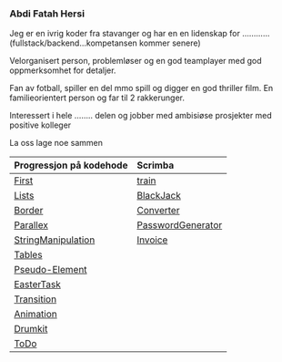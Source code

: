 
### Abdi Fatah Hersi


Jeg er en ivrig koder fra stavanger og har en en lidenskap for …………(fullstack/backend…kompetansen kommer senere)

Velorganisert person, problemløser og en god teamplayer med god oppmerksomhet for detaljer. 

Fan av fotball, spiller en del mmo spill og digger en god thriller film. En familieorientert person og far til 2 rakkerunger.

Interessert i hele …….. delen og jobber med ambisiøse prosjekter med positive kolleger  

La oss lage noe sammen


| Progressjon på kodehode                               | Scrimba                                                       |
| :---                                                  | :---                                                          |    
| [First](./Lekser/html_formatting/)                    | [train](./Project_train/)                                     |    
| [Lists](./Lekser/lister/)                             | [BlackJack](./Scrimba/Module%203/Blackjack/)                  |    
| [Border](./Lekser/border_etc/)                        | [Converter](./Scrimba/Module%202/solo_converter/)             |    
| [Parallex](./Lekser/basic_parallex/)                  | [PasswordGenerator](./Scrimba/Module%203/password_generator/) |        
| [StringManipulation](./Lekser/string_manipulation/)   | [Invoice](./Scrimba/Module%203/InvoiceCreator/)               |               
| [Tables](./Lekser/tables/)                            |                                                               |
| [Pseudo-Element](./Lekser/pseudo_element/)            |                                                               |
| [EasterTask](./Lekser/Easter_task_2022/)              |                                                               |    
| [Transition](./Lekser/CSS_transition/)                |                                                               |    
| [Animation](./Lekser/animation/)                      |                                                               |       
| [Drumkit](./Lekser/Drumkit_project/)                  |           
| [ToDo](./Lekser/toDoApp/)   
                                                                                                            
